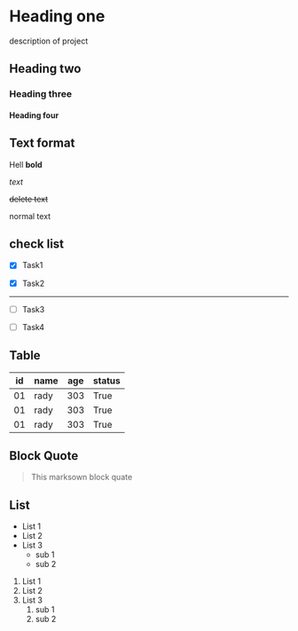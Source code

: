 # Heading one
description of project
## Heading two
### Heading three
#### Heading four

## Text format
Hell **bold**

*text*

~~delete text~~

normal text

## check list
- [X] Task1

- [X] Task2
---
- [ ] Task3

- [ ] Task4

## Table
 |id | name | age | status |
 |---| ---- | --- | ------ |
 |01 | rady | 303 | True   |
 |01 | rady | 303 | True   |
 |01 | rady | 303 | True   |

## Block Quote
> This marksown block quate

## List
- List 1
- List 2
- List 3
    - sub 1
    - sub 2

1. List 1
2. List 2
3. List 3
    1. sub 1
    2. sub 2